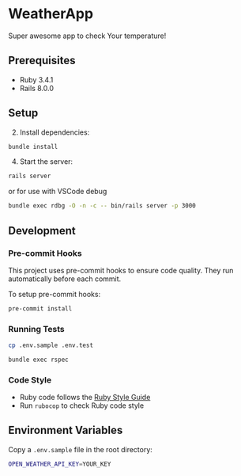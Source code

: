 # WeatherApp

Super awesome app to check Your temperature!

## Prerequisites

- Ruby 3.4.1
- Rails 8.0.0

## Setup

2. Install dependencies:

```bash
bundle install
```

4. Start the server:

```bash
rails server
```

or for use with VSCode debug

```bash
bundle exec rdbg -O -n -c -- bin/rails server -p 3000
```

## Development

### Pre-commit Hooks

This project uses pre-commit hooks to ensure code quality. They run automatically before each commit.

To setup pre-commit hooks:

```bash
pre-commit install
```

### Running Tests

```bash
cp .env.sample .env.test
```

```bash
bundle exec rspec
```

### Code Style

- Ruby code follows the [Ruby Style Guide](https://rubystyle.guide)
- Run `rubocop` to check Ruby code style

## Environment Variables

Copy a `.env.sample` file in the root directory:

```bash
OPEN_WEATHER_API_KEY=YOUR_KEY
```
